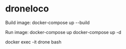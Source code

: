 # droneloco

Build image:
docker-compose up --build

Run image:
docker-compose up
docker-compose up -d

docker exec -it drone bash